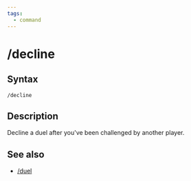 ```yaml
---
tags:
  - command
---
```


# /decline

## Syntax

<!--cmd-syntax-start-->
```eqcommand
/decline
```
<!--cmd-syntax-end-->

## Description

<!--cmd-desc-start-->
Decline a duel after you've been challenged by another player.
<!--cmd-desc-end-->

## See also

- [/duel](cmd-duel.md)